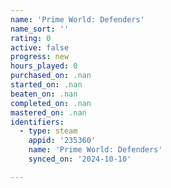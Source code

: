 ```yaml
---
name: 'Prime World: Defenders'
name_sort: ''
rating: 0
active: false
progress: new
hours_played: 0
purchased_on: .nan
started_on: .nan
beaten_on: .nan
completed_on: .nan
mastered_on: .nan
identifiers:
  - type: steam
    appid: '235360'
    name: 'Prime World: Defenders'
    synced_on: '2024-10-10'

---
```

